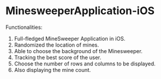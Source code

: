 MinesweeperApplication-iOS
==========================

Functionalities:

1. Full-fledged MineSweeper Application in iOS.
2. Randomized the location of mines.
3. Able to choose the background of the Minesweeper.
4. Tracking the best score of the user.
5. Choose the number of rows and columns to be displayed.
6. Also displaying the mine count.
